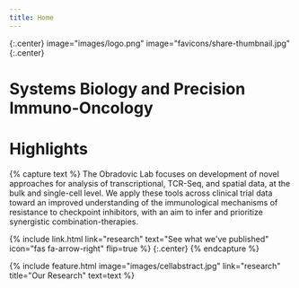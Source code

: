 ```yaml
---
title: Home
---
```

{:.center}
image="images/logo.png"
image="favicons/share-thumbnail.jpg"
{:.center}

# Systems Biology and Precision Immuno-Oncology

# Highlights

{% capture text %}
The Obradovic Lab focuses on development of novel approaches for analysis of transcriptional, TCR-Seq, and spatial data, at the bulk and single-cell level. We apply these tools across clinical trial data toward an improved understanding of the immunological mechanisms of resistance to checkpoint inhibitors, with an aim to infer and prioritize synergistic combination-therapies.

{%
  include link.html
  link="research"
  text="See what we've published"
  icon="fas fa-arrow-right"
  flip=true
%}
{:.center}
{% endcapture %}

{%
  include feature.html
  image="images/cellabstract.jpg"
  link="research"
  title="Our Research"
  text=text
%}

